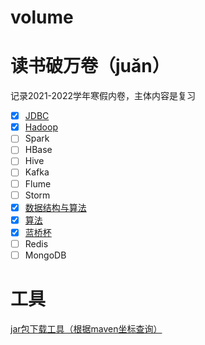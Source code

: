 # volume

# 读书破万卷（juǎn）

记录2021-2022学年寒假内卷，主体内容是复习

- [X] [JDBC](./01-jdbc/README.md)
- [X] [Hadoop](./02-Hadoop/README.md)
- [ ] Spark
- [ ] HBase
- [ ] Hive
- [ ] Kafka
- [ ] Flume
- [ ] Storm
- [X] [数据结构与算法](./08-数据结构与算法/README.md)
- [X] [算法](./09-算法/README.md)
- [X] [蓝桥杯](./10-蓝桥杯/README.md)
- [ ] Redis
- [ ] MongoDB

# 工具
[jar包下载工具（根据maven坐标查询）](https://repo1.maven.org/)
